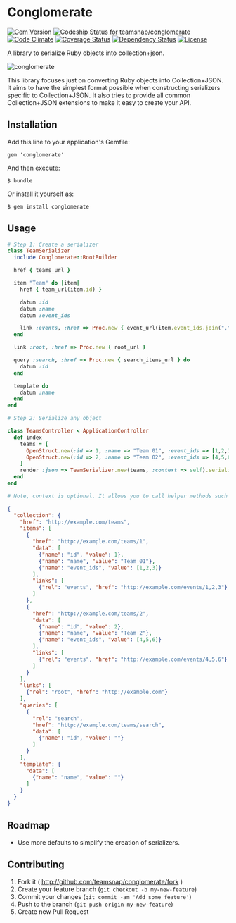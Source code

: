 # Conglomerate

[![Gem Version](https://badge.fury.io/rb/conglomerate.png)](http://badge.fury.io/rb/conglomerate)
[ ![Codeship Status for teamsnap/conglomerate](https://www.codeship.io/projects/7210a3f0-de00-0131-af05-5236ebb52643/status)](https://www.codeship.io/projects/24758)
[![Code Climate](https://codeclimate.com/github/teamsnap/conglomerate.png)](https://codeclimate.com/github/teamsnap/conglomerate)
[![Coverage Status](https://coveralls.io/repos/teamsnap/conglomerate/badge.png?branch=master)](https://coveralls.io/r/teamsnap/conglomerate?branch=master)
[![Dependency Status](https://gemnasium.com/teamsnap/conglomerate.png)](https://gemnasium.com/teamsnap/conglomerate)
[![License](http://img.shields.io/license/MIT.png?color=green)](http://opensource.org/licenses/MIT)

A library to serialize Ruby objects into collection+json.

![conglomerate](http://i.imgur.com/QkKZ0ru.jpg)

This library focuses just on converting Ruby objects into Collection+JSON. It
aims to have the simplest format possible when constructing serializers
specific to Collection+JSON. It also tries to provide all common
Collection+JSON extensions to make it easy to create your API.

## Installation

Add this line to your application's Gemfile:

    gem 'conglomerate'

And then execute:

    $ bundle

Or install it yourself as:

    $ gem install conglomerate

## Usage

```ruby
# Step 1: Create a serializer
class TeamSerializer
  include Conglomerate::RootBuilder

  href { teams_url }

  item "Team" do |item|
    href { team_url(item.id) }

    datum :id
    datum :name
    datum :event_ids

    link :events, :href => Proc.new { event_url(item.event_ids.join(",")) }
  end

  link :root, :href => Proc.new { root_url }

  query :search, :href => Proc.new { search_items_url } do
    datum :id
  end

  template do
    datum :name
  end
end

# Step 2: Serialize any object

class TeamsController < ApplicationController
  def index
    teams = [
      OpenStruct.new(:id => 1, :name => "Team 01", :event_ids => [1,2,3]),
      OpenStruct.new(:id => 2, :name => "Team 02", :event_ids => [4,5,6]),
    ]
    render :json => TeamSerializer.new(teams, :context => self).serialize
  end
end

# Note, context is optional. It allows you to call helper methods such as url helpers easily inside the serializer.
```

```json
{
  "collection": {
    "href": "http://example.com/teams",
    "items": [
      {
        "href": "http://example.com/teams/1",
        "data": [
          {"name": "id", "value": 1},
          {"name": "name", "value": "Team 01"},
          {"name": "event_ids", "value": [1,2,3]}
        ],
        "links": [
          {"rel": "events", "href": "http://example.com/events/1,2,3"}
        ]
      },
      {
        "href": "http://example.com/teams/2",
        "data": [
          {"name": "id", "value": 2},
          {"name": "name", "value": "Team 2"},
          {"name": "event_ids", "value": [4,5,6]}
        ],
        "links": [
          {"rel": "events", "href": "http://example.com/events/4,5,6"}
        ]
      }
    ],
    "links": [
      {"rel": "root", "href": "http://example.com"}
    ],
    "queries": [
      {
        "rel": "search",
        "href": "http://example.com/teams/search",
        "data": [
          {"name": "id", "value": ""}
        ]
      }
    ],
    "template": {
      "data": [
        {"name": "name", "value": ""}
      ]
    }
  }
}
```

## Roadmap

- Use more defaults to simplify the creation of serializers.

## Contributing

1. Fork it ( http://github.com/teamsnap/conglomerate/fork )
2. Create your feature branch (`git checkout -b my-new-feature`)
3. Commit your changes (`git commit -am 'Add some feature'`)
4. Push to the branch (`git push origin my-new-feature`)
5. Create new Pull Request

